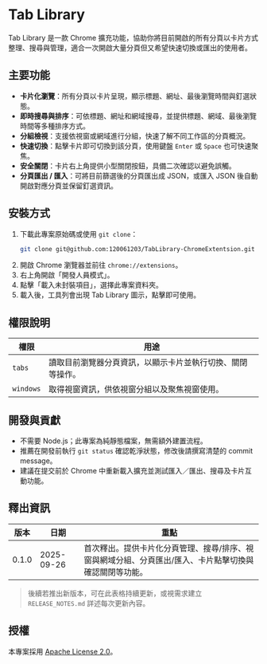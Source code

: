 # Tab Library

Tab Library 是一款 Chrome 擴充功能，協助你將目前開啟的所有分頁以卡片方式整理、搜尋與管理，適合一次開啟大量分頁但又希望快速切換或匯出的使用者。

## 主要功能
- **卡片化瀏覽**：所有分頁以卡片呈現，顯示標題、網址、最後瀏覽時間與釘選狀態。
- **即時搜尋與排序**：可依標題、網址和網域搜尋，並提供標題、網域、最後瀏覽時間等多種排序方式。
- **分組檢視**：支援依視窗或網域進行分組，快速了解不同工作區的分頁概況。
- **快速切換**：點擊卡片即可切換到該分頁，使用鍵盤 `Enter` 或 `Space` 也可快速聚焦。
- **安全關閉**：卡片右上角提供小型關閉按鈕，具備二次確認以避免誤觸。
- **分頁匯出 / 匯入**：可將目前篩選後的分頁匯出成 JSON，或匯入 JSON 後自動開啟對應分頁並保留釘選資訊。

## 安裝方式
1. 下載此專案原始碼或使用 `git clone`：
   ```bash
   git clone git@github.com:120061203/TabLibrary-ChromeExtentsion.git
   ```
2. 開啟 Chrome 瀏覽器並前往 `chrome://extensions`。
3. 右上角開啟「開發人員模式」。
4. 點擊「載入未封裝項目」，選擇此專案資料夾。
5. 載入後，工具列會出現 Tab Library 圖示，點擊即可使用。

## 權限說明
| 權限 | 用途 |
|------|------|
| `tabs` | 讀取目前瀏覽器分頁資訊，以顯示卡片並執行切換、關閉等操作。 |
| `windows` | 取得視窗資訊，供依視窗分組以及聚焦視窗使用。 |

## 開發與貢獻
- 不需要 Node.js；此專案為純靜態檔案，無需額外建置流程。
- 推薦在開發前執行 `git status` 確認乾淨狀態，修改後請撰寫清楚的 commit message。
- 建議在提交前於 Chrome 中重新載入擴充並測試匯入／匯出、搜尋及卡片互動功能。

## 釋出資訊
| 版本 | 日期 | 重點 |
|------|------|------|
| 0.1.0 | 2025-09-26 | 首次釋出。提供卡片化分頁管理、搜尋/排序、視窗與網域分組、分頁匯出/匯入、卡片點擊切換與確認關閉等功能。 |

> 後續若推出新版本，可在此表格持續更新，或視需求建立 `RELEASE_NOTES.md` 詳述每次更新內容。

## 授權
本專案採用 [Apache License 2.0](LICENSE)。
